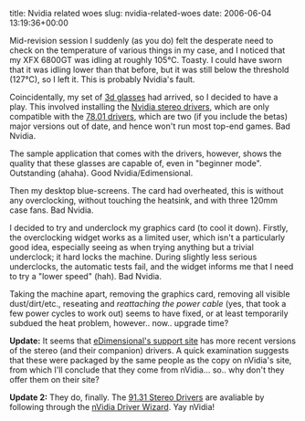 title: Nvidia related woes
slug: nvidia-related-woes
date: 2006-06-04 13:19:36+00:00

Mid-revision session I suddenly (as you do) felt the desperate need to check on the temperature of various things in my case, and I noticed that my XFX 6800GT was idling at roughly 105°C. Toasty. I could have sworn that it was idling lower than that before, but it was still below the threshold (127°C), so I left it. This is probably Nvidia's fault.

Coincidentally, my set of <a href="http://edimensional.com/product_info.php?cPath=21&products_id=29">3d glasses</a> had arrived, so I decided to have a play. This involved installing the <a href="http://www.nvidia.com/object/3dstereo_78.01.html">Nvidia stereo drivers</a>, which are only compatible with the <a href="http://www.nvidia.com/object/winxp_2k_78.01.html">78.01 drivers</a>, which are two (if you include the betas) major versions out of date, and hence won't run most top-end games. Bad Nvidia.

The sample application that comes with the drivers, however, shows the quality that these glasses are capable of, even in "beginner mode". Outstanding (ahaha). Good Nvidia/Edimensional.

Then my desktop blue-screens. The card had overheated, this is without any overclocking, without touching the heatsink, and with three 120mm case fans. Bad Nvidia.

I decided to try and underclock my graphics card (to cool it down). Firstly, the overclocking widget works as a limited user, which isn't a particularly good idea, especially seeing as when trying anything but a trivial underclock; it hard locks the machine. During slightly less serious underclocks, the automatic tests fail, and the widget informs me that I need to try a "lower speed" (hah). Bad Nvidia.

Taking the machine apart, removing the graphics card, removing all visible dust/dirt/etc., reseating and <em>reattaching the power cable</em> (yes, that took a few power cycles to work out) seems to have fixed, or at least temporarily subdued the heat problem, however.. now.. upgrade time?

<strong>Update:</strong>
It seems that <a href="https://edimensional.com/support_updates.php">eDimensional's support site</a> has more recent versions of the stereo (and their companion) drivers. A quick examination suggests that these were packaged by the same people as the copy on nVidia's site, from which I'll conclude that they come from nVidia... so.. why don't they offer them on their site?

<strong>Update 2:</strong>
They do, finally. The <a href="http://www.nvidia.co.uk/object/3dstereo_91.31_uk.html">91.31 Stereo Drivers</a> are avaliable by following through the <a href="http://www.nvidia.co.uk/page/drivers.html">nVidia Driver Wizard</a>. Yay nVidia!